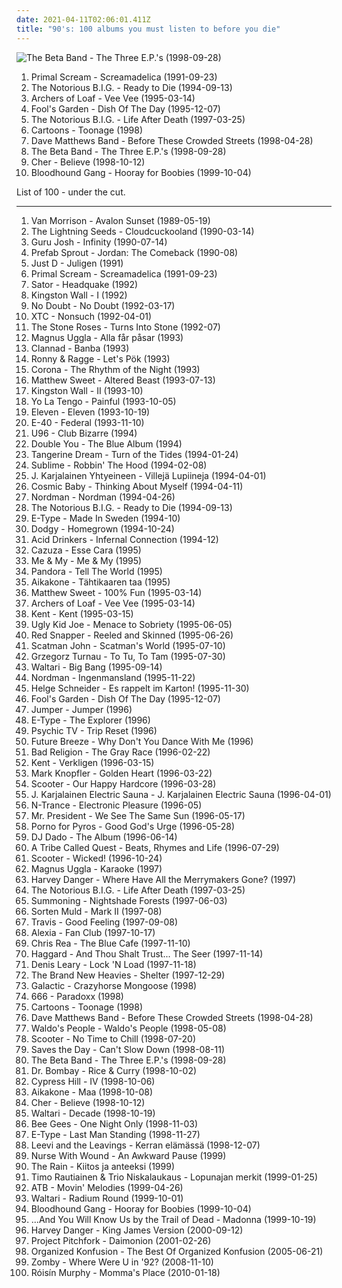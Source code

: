 ```yaml
---
date: 2021-04-11T02:06:01.411Z
title: "90's: 100 albums you must listen to before you die"
---
```

![The Beta Band - The Three E.P.&#39;s (1998-09-28)](http://coverartarchive.org/release/330c3637-e90a-4dc6-8f1f-2a08b367702a/13513499886-500.jpg "The Beta Band - The Three E.P.'s (1998-09-28)")
<ol class="albums">
<li data-cover="https://img.discogs.com/KbEA0Z4oGhEloTrutGczE1L14Wo=/fit-in/600x600/filters:strip_icc():format(jpeg):mode_rgb():quality(90)/discogs-images/R-1735942-1240055135.jpeg.jpg" data-tags="psychedelic, indie" role="button">Primal Scream - Screamadelica (1991-09-23)</li>
<li data-cover="http://coverartarchive.org/release/f42fe7d8-fa5e-3ee5-9a83-456c8c663ed5/4383297751-500.jpg" data-tags="rap" role="button">The Notorious B.I.G. - Ready to Die (1994-09-13)</li>
<li data-cover="http://coverartarchive.org/release/295ea829-7f13-4b66-a779-490df1c56477/13145243535-500.jpg" data-tags="indie rock, 90's, lp i own" role="button">Archers of Loaf - Vee Vee (1995-03-14)</li>
<li data-cover="http://coverartarchive.org/release/dcfe8092-607d-43dd-88e5-4d4429f049c9/2107276861-500.jpg" data-tags="90s, pop, german, rock" role="button">Fool's Garden - Dish Of The Day (1995-12-07)</li>
<li data-cover="http://coverartarchive.org/release/8f7b946b-66ec-4dd8-9b1d-73a19d1dff1d/4659557524-500.jpg" data-tags="rap" role="button">The Notorious B.I.G. - Life After Death (1997-03-25)</li>
<li data-cover="http://coverartarchive.org/release/1307ab10-5f08-3e96-9b92-fdfce467ced0/5975993931-500.jpg" data-tags="90s, crazy, 90's" role="button">Cartoons - Toonage (1998)</li>
<li data-cover="https://img.discogs.com/cfc9e7fd50d7c9c08931869b95f6849a01d0635d/images/spacer.gif" data-tags="rock, dave matthews band" role="button">Dave Matthews Band - Before These Crowded Streets (1998-04-28)</li>
<li data-cover="http://coverartarchive.org/release/330c3637-e90a-4dc6-8f1f-2a08b367702a/13513499886-500.jpg" data-tags="electronica, alternative, indie pop, indie rock, driving music, original, innovative, 90's, shore, hyllan i mitt huvud, excellent albums, sveglia dolce, encenacoes sobre o tema, dormindo na praia, i will now proceed to sell three copies of  the three eps by the beta band, scottish ergo the best, memories of undergrad, indigolab, le pietre miliari: ovvero come imparai a non preoccuparmi e ad amare la musica" role="button">The Beta Band - The Three E.P.'s (1998-09-28)</li>
<li data-cover="http://coverartarchive.org/release/63b3a8ca-26f2-4e2b-b867-647a6ec2bebd/11266341757-500.jpg" data-tags="pop, 90s, dance" role="button">Cher - Believe (1998-10-12)</li>
<li data-cover="http://coverartarchive.org/release/9cc4a6cf-e830-4971-abe9-1af4f17061e3/9628896082-500.jpg" data-tags="rock, alternative, alternative rock" role="button">Bloodhound Gang - Hooray for Boobies (1999-10-04)</li>
</ol>
List of 100 - under the cut.
<!-- more -->

_________________

<ol class="albums">
<li data-cover="https://img.discogs.com/3qxGFtyjBtzke6f1g9VWU9Lmdbs=/fit-in/600x538/filters:strip_icc():format(jpeg):mode_rgb():quality(90)/discogs-images/R-10278770-1494572868-3286.mpo.jpg" data-tags="80s, singer-songwriter, blues, van" role="button">
Van Morrison - Avalon Sunset (1989-05-19)
</li>
<li data-cover="https://via.placeholder.com/450" data-tags="pop" role="button">
The Lightning Seeds - Cloudcuckooland (1990-03-14)
</li>
<li data-cover="http://coverartarchive.org/release/75f38e9a-879b-4788-910a-4b6f651d0d3c/11883910747-500.jpg" data-tags="dance" role="button">
Guru Josh - Infinity (1990-07-14)
</li>
<li data-cover="http://coverartarchive.org/release/1540f641-bf98-34c0-9ed2-1f3101e48828/26728614716-500.jpg" data-tags="pop, synthpop" role="button">
Prefab Sprout - Jordan: The Comeback (1990-08)
</li>
<li data-cover="https://img.discogs.com/WXElOnG2ByswBUyxSrlUOepkp4w=/fit-in/600x629/filters:strip_icc():format(jpeg):mode_rgb():quality(90)/discogs-images/R-347647-1409952997-5660.jpeg.jpg" data-tags="swedish, christmas, humor, 90's" role="button">
Just D - Juligen (1991)
</li>
<li data-cover="https://img.discogs.com/KbEA0Z4oGhEloTrutGczE1L14Wo=/fit-in/600x600/filters:strip_icc():format(jpeg):mode_rgb():quality(90)/discogs-images/R-1735942-1240055135.jpeg.jpg" data-tags="psychedelic, indie" role="button">
Primal Scream - Screamadelica (1991-09-23)
</li>
<li data-cover="http://coverartarchive.org/release/b5f06261-e2b1-4c00-a6fd-17d67542abfe/13292525762-500.jpg" data-tags="rock, punk, swedish, 90's" role="button">
Sator - Headquake (1992)
</li>
<li data-cover="https://img.discogs.com/P32BXQ-z14SOHRChlQwobIdl7UM=/fit-in/600x602/filters:strip_icc():format(jpeg):mode_rgb():quality(90)/discogs-images/R-2663204-1415879505-8646.jpeg.jpg" data-tags="progressive rock, psychedelic rock" role="button">
Kingston Wall - I (1992)
</li>
<li data-cover="http://coverartarchive.org/release/25eb2735-82dc-4503-bd33-82fbe8c4722f/3167361145-500.jpg" data-tags="ska, ska punk" role="button">
No Doubt - No Doubt (1992-03-17)
</li>
<li data-cover="http://coverartarchive.org/release/69d51f77-ce4c-3132-881e-6c004cf5097b/9582955606-500.jpg" data-tags="pop" role="button">
XTC - Nonsuch (1992-04-01)
</li>
<li data-cover="https://img.discogs.com/Osc9NQhuigkJcDFAapA6M6sn7MI=/fit-in/600x602/filters:strip_icc():format(jpeg):mode_rgb():quality(90)/discogs-images/R-165730-1540390374-5999.jpeg.jpg" data-tags="madchester" role="button">
The Stone Roses - Turns Into Stone (1992-07)
</li>
<li data-cover="http://coverartarchive.org/release/b3420426-571e-4e6f-86c6-9810b3fdf7d4/4449309638-500.jpg" data-tags="rock, swedish, 90's" role="button">
Magnus Uggla - Alla får påsar (1993)
</li>
<li data-cover="https://img.discogs.com/xbSveh6u1PT6wIjBm6QxyCvJB0k=/fit-in/600x600/filters:strip_icc():format(jpeg):mode_rgb():quality(90)/discogs-images/R-8996453-1472983258-2777.jpeg.jpg" data-tags="celtic, new age" role="button">
Clannad - Banba (1993)
</li>
<li data-cover="http://coverartarchive.org/release/fddcaf6c-8eea-4593-916a-e4ecae61f419/23194390150-500.jpg" data-tags="rock, swedish, comedy, humor, 90's" role="button">
Ronny & Ragge - Let's Pök (1993)
</li>
<li data-cover="http://coverartarchive.org/release/0fc72651-d79f-4dd4-91d2-7828c57ebdc9/1000576572-500.jpg" data-tags="eurodance" role="button">
Corona - The Rhythm of the Night (1993)
</li>
<li data-cover="http://coverartarchive.org/release/e537dbe0-8f99-45d5-be01-e02d5b3c2c98/19235070251-500.jpg" data-tags="power pop" role="button">
Matthew Sweet - Altered Beast (1993-07-13)
</li>
<li data-cover="https://via.placeholder.com/450" data-tags="progressive rock, psychedelic rock" role="button">
Kingston Wall - II (1993-10)
</li>
<li data-cover="http://coverartarchive.org/release/a6e8c16e-ebfb-47a0-abe7-582e606cb353/25345498085-500.jpg" data-tags="90s, indie rock, shoegaze" role="button">
Yo La Tengo - Painful (1993-10-05)
</li>
<li data-cover="https://img.discogs.com/UKYAB0BtxI5t1K2WVbA5I6pEM7g=/fit-in/200x200/filters:strip_icc():format(jpeg):mode_rgb():quality(90)/discogs-images/R-1309844-1208536717.jpeg.jpg" data-tags="rock, grunge, alternative, alternative rock, 90's" role="button">
Eleven - Eleven (1993-10-19)
</li>
<li data-cover="http://coverartarchive.org/release/32c28be9-7f29-4f02-bb58-c43d3cb0d51c/7809286259-500.jpg" data-tags="west coast, 90's" role="button">
E-40 - Federal (1993-11-10)
</li>
<li data-cover="http://coverartarchive.org/release/104199d5-f2f3-4fd0-be8b-fa6474551769/6617407330-500.jpg" data-tags="trance, 90s, euro trance, 90's, u96" role="button">
U96 - Club Bizarre (1994)
</li>
<li data-cover="https://img.discogs.com/Hi0AorGYgNPfiNkWoOcfboDuOHU=/fit-in/475x472/filters:strip_icc():format(jpeg):mode_rgb():quality(90)/discogs-images/R-1656979-1249338836.jpeg.jpg" data-tags="dubele you" role="button">
Double You - The Blue Album (1994)
</li>
<li data-cover="https://img.discogs.com/0a86RPK2n5UW3jq-GqE3Audk3b8=/fit-in/600x597/filters:strip_icc():format(jpeg):mode_rgb():quality(90)/discogs-images/R-556946-1599831775-1708.jpeg.jpg" data-tags="electronic, tangerine dream" role="button">
Tangerine Dream - Turn of the Tides (1994-01-24)
</li>
<li data-cover="http://coverartarchive.org/release/8ad64552-1b61-4a7d-97cf-c8ec1cf46530/5216864402-500.jpg" data-tags="reggae, punk, dub" role="button">
Sublime - Robbin' The Hood (1994-02-08)
</li>
<li data-cover="http://coverartarchive.org/release/5093a164-87e1-46d6-b255-f9c566305c3b/5147541661-500.jpg" data-tags="90's, klassikko" role="button">
J. Karjalainen Yhtyeineen - Villejä Lupiineja (1994-04-01)
</li>
<li data-cover="https://img.discogs.com/3qJeKxUep8jnffLKMOCKZf_nOEI=/fit-in/600x601/filters:strip_icc():format(jpeg):mode_rgb():quality(90)/discogs-images/R-32271-1441880340-6642.jpeg.jpg" data-tags="90s, 90's" role="button">
Cosmic Baby - Thinking About Myself (1994-04-11)
</li>
<li data-cover="http://coverartarchive.org/release/2a8e8ac6-ffac-4df2-b712-8ef330fcdce5/15479346475-500.jpg" data-tags="swedish, 90's" role="button">
Nordman - Nordman (1994-04-26)
</li>
<li data-cover="http://coverartarchive.org/release/f42fe7d8-fa5e-3ee5-9a83-456c8c663ed5/4383297751-500.jpg" data-tags="rap" role="button">
The Notorious B.I.G. - Ready to Die (1994-09-13)
</li>
<li data-cover="http://coverartarchive.org/release/f0ebafd1-4cfd-4623-8854-a90bdc3e84a7/24237827867-500.jpg" data-tags="e-type, swedish" role="button">
E-Type - Made In Sweden (1994-10)
</li>
<li data-cover="http://coverartarchive.org/release/80ebece7-61f1-40a9-b54a-2127cccdee01/21688533534-500.jpg" data-tags="britpop" role="button">
Dodgy - Homegrown (1994-10-24)
</li>
<li data-cover="http://coverartarchive.org/release/5ad841e4-5bbe-4b0b-ab7a-87c81a951fff/2071566904-500.jpg" data-tags="thrash metal" role="button">
Acid Drinkers - Infernal Connection (1994-12)
</li>
<li data-cover="https://img.discogs.com/YSjZyV13-rfwmNHbovc_50aQnMA=/fit-in/300x300/filters:strip_icc():format(jpeg):mode_rgb():quality(90)/discogs-images/R-3755625-1343083283-3828.jpeg.jpg" data-tags="rock, 90's" role="button">
Cazuza - Esse Cara (1995)
</li>
<li data-cover="http://coverartarchive.org/release/6a2017ed-9393-4235-8df0-18e23a09fbde/14406738239-500.jpg" data-tags="dance, 90s" role="button">
Me & My - Me & My (1995)
</li>
<li data-cover="http://coverartarchive.org/release/c3a241a4-dfbf-4e44-89d8-da6bd479c8fd/18168899834-500.jpg" data-tags="90's" role="button">
Pandora - Tell The World (1995)
</li>
<li data-cover="http://coverartarchive.org/release/45546607-833f-4d4c-9452-402c6e4bc77e/25733080583-500.jpg" data-tags="pop, dance, 90s, finnish, 90's" role="button">
Aikakone - Tähtikaaren taa (1995)
</li>
<li data-cover="http://coverartarchive.org/release/af5975e1-32f2-4f88-bd8e-f6b181762514/9635313264-500.jpg" data-tags="rock" role="button">
Matthew Sweet - 100% Fun (1995-03-14)
</li>
<li data-cover="http://coverartarchive.org/release/295ea829-7f13-4b66-a779-490df1c56477/13145243535-500.jpg" data-tags="indie rock, 90's, lp i own" role="button">
Archers of Loaf - Vee Vee (1995-03-14)
</li>
<li data-cover="https://img.discogs.com/0pK7bVlK8Ulr_QBkvJEJaapMDvw=/fit-in/500x500/filters:strip_icc():format(jpeg):mode_rgb():quality(90)/discogs-images/R-3501961-1332952036.jpeg.jpg" data-tags="swedish" role="button">
Kent - Kent (1995-03-15)
</li>
<li data-cover="http://coverartarchive.org/release/74635d40-1cef-405d-af5e-515bd81c8987/24471768215-500.jpg" data-tags="heavy metal, rock, alternative, alternative rock, hard rock, rock n roll, 90's, whisky swamp and cigar smoke, garth richardson, dr b tags" role="button">
Ugly Kid Joe - Menace to Sobriety (1995-06-05)
</li>
<li data-cover="http://coverartarchive.org/release/0d339f10-ad00-43b1-a113-579481e9c33f/863426134-500.jpg" data-tags="trip-hop, acid jazz" role="button">
Red Snapper - Reeled and Skinned (1995-06-26)
</li>
<li data-cover="http://coverartarchive.org/release/191efea3-5ed8-4faf-8f79-bdac547ebaa1/11144299719-500.jpg" data-tags="eurodance" role="button">
Scatman John - Scatman's World (1995-07-10)
</li>
<li data-cover="http://coverartarchive.org/release/fd41c202-b806-45d3-ad40-ec3a82be214c/1225901684-500.jpg" data-tags="poezja śpiewana" role="button">
Grzegorz Turnau - To Tu, To Tam (1995-07-30)
</li>
<li data-cover="http://coverartarchive.org/release/0de4ec3d-732d-4ecd-a4bd-11dd7c5f6aeb/8015934343-500.jpg" data-tags="90's, dance metal" role="button">
Waltari - Big Bang (1995-09-14)
</li>
<li data-cover="http://coverartarchive.org/release/a6bda6ca-db9d-4e9c-a12b-6891b6dac92f/13189080421-500.jpg" data-tags="swedish, 90's" role="button">
Nordman - Ingenmansland (1995-11-22)
</li>
<li data-cover="http://coverartarchive.org/release/9ba9e1d9-48d6-4195-ac66-97f568f45429/17528044102-500.jpg" data-tags="jazz" role="button">
Helge Schneider - Es rappelt im Karton! (1995-11-30)
</li>
<li data-cover="http://coverartarchive.org/release/dcfe8092-607d-43dd-88e5-4d4429f049c9/2107276861-500.jpg" data-tags="90s, pop, german, rock" role="button">
Fool's Garden - Dish Of The Day (1995-12-07)
</li>
<li data-cover="http://coverartarchive.org/release/d7ef2702-5807-418e-86e5-118bfc85a228/16000760008-500.jpg" data-tags="pop, swedish" role="button">
Jumper - Jumper (1996)
</li>
<li data-cover="http://coverartarchive.org/release/ada2b20a-ede4-4db9-9d25-6bb1588430ba/7755774978-500.jpg" data-tags="swedish" role="button">
E-Type - The Explorer (1996)
</li>
<li data-cover="http://coverartarchive.org/release/a12ee6f3-bcb8-4d86-9112-0a0ff8e35751/19061834565-500.jpg" data-tags="psychedelic, atmospheric, pink floyd, pagan, 90's, pastoral, my best discoveries, cyber-beatnik, fines 15 minus of me life, p tv, favorite and important albums - in no particular order" role="button">
Psychic TV - Trip Reset (1996)
</li>
<li data-cover="http://coverartarchive.org/release/a5f7cc5d-16bd-416e-9934-2029a6b39ffd/9225557530-500.jpg" data-tags="90s, 90's, future breeze" role="button">
Future Breeze - Why Don't You Dance With Me (1996)
</li>
<li data-cover="http://coverartarchive.org/release/732135aa-2b03-30f1-8db4-3cbadb50b346/6180247504-500.jpg" data-tags="punk rock" role="button">
Bad Religion - The Gray Race (1996-02-22)
</li>
<li data-cover="https://via.placeholder.com/450" data-tags="swedish, 1996" role="button">
Kent - Verkligen (1996-03-15)
</li>
<li data-cover="http://coverartarchive.org/release/ae9e24f6-b180-3236-9284-93e02fad1f25/15425216845-500.jpg" data-tags="soft rock, rock" role="button">
Mark Knopfler - Golden Heart (1996-03-22)
</li>
<li data-cover="http://coverartarchive.org/release/30fd8fa4-c508-4076-86ed-acaa1776aed7/3497527334-500.jpg" data-tags="happy hardcore" role="button">
Scooter - Our Happy Hardcore (1996-03-28)
</li>
<li data-cover="http://coverartarchive.org/release/bbb13a45-eb57-406f-8004-2a89225be7bb/5147404791-500.jpg" data-tags="90's" role="button">
J. Karjalainen Electric Sauna - J. Karjalainen Electric Sauna (1996-04-01)
</li>
<li data-cover="https://img.discogs.com/CPCt4OOj_KmUY5_qteppdXQQuFk=/fit-in/600x598/filters:strip_icc():format(jpeg):mode_rgb():quality(90)/discogs-images/R-393597-1484439237-1551.jpeg.jpg" data-tags="electronic, pop, 80s, dance, house" role="button">
N-Trance - Electronic Pleasure (1996-05)
</li>
<li data-cover="http://coverartarchive.org/release/20c919be-40a7-4f86-849c-c0ddb924e26e/26887441553-500.jpg" data-tags="eurodance" role="button">
Mr. President - We See The Same Sun (1996-05-17)
</li>
<li data-cover="http://coverartarchive.org/release/ba89ed75-a89b-4e63-8737-3eae4f51f524/4522000308-500.jpg" data-tags="alternative rock" role="button">
Porno for Pyros - Good God's Urge (1996-05-28)
</li>
<li data-cover="https://img.discogs.com/w0hZjhIGA0G2RolWPWRL8qwwVbs=/fit-in/600x600/filters:strip_icc():format(jpeg):mode_rgb():quality(90)/discogs-images/R-306490-1319574162.jpeg.jpg" data-tags="90's, dream, satia" role="button">
DJ Dado - The Album (1996-06-14)
</li>
<li data-cover="http://coverartarchive.org/release/a28ae1a5-577f-3324-95bf-e8cdb1595e3e/23815611613-500.jpg" data-tags="hip-hop, 90s, hip hop" role="button">
A Tribe Called Quest - Beats, Rhymes and Life (1996-07-29)
</li>
<li data-cover="http://coverartarchive.org/release/83e8fff4-8738-4fad-86d2-05b4acb71e34/3497592625-500.jpg" data-tags="techno, rave" role="button">
Scooter - Wicked! (1996-10-24)
</li>
<li data-cover="http://coverartarchive.org/release/d7e88d1e-b14e-4e5a-8c69-a05407de9b09/4452665109-500.jpg" data-tags="rock, swedish, 90's" role="button">
Magnus Uggla - Karaoke (1997)
</li>
<li data-cover="http://coverartarchive.org/release/55a07751-1959-4828-a2ec-b3c516b52c21/5038697487-500.jpg" data-tags="alternative rock" role="button">
Harvey Danger - Where Have All the Merrymakers Gone? (1997)
</li>
<li data-cover="http://coverartarchive.org/release/8f7b946b-66ec-4dd8-9b1d-73a19d1dff1d/4659557524-500.jpg" data-tags="rap" role="button">
The Notorious B.I.G. - Life After Death (1997-03-25)
</li>
<li data-cover="http://coverartarchive.org/release/9ce3dc14-dd81-429b-a1a8-6852e4d0c12b/5917934938-500.jpg" data-tags="black metal, atmospheric black metal" role="button">
Summoning - Nightshade Forests (1997-06-03)
</li>
<li data-cover="https://img.discogs.com/IJ8NbDnNqMyVbYZy8thqXo_ID4U=/fit-in/600x597/filters:strip_icc():format(jpeg):mode_rgb():quality(90)/discogs-images/R-248182-1270896492.jpeg.jpg" data-tags="contemporary folk, folktronica, 90's, mycds, sinnet, folkemusik, cds i own and have yet to hear" role="button">
Sorten Muld - Mark II (1997-08)
</li>
<li data-cover="https://via.placeholder.com/450" data-tags="rock" role="button">
Travis - Good Feeling (1997-09-08)
</li>
<li data-cover="http://coverartarchive.org/release/3e0bdb40-7293-4b87-8a74-d047be479b42/6703719352-500.jpg" data-tags="dance, 90s, eurodance" role="button">
Alexia - Fan Club (1997-10-17)
</li>
<li data-cover="http://coverartarchive.org/release/dadaa31a-f0d4-45ab-9adb-cf2728cec670/28223069464-500.jpg" data-tags="classic rock, 90s" role="button">
Chris Rea - The Blue Cafe (1997-11-10)
</li>
<li data-cover="http://coverartarchive.org/release/a3aef880-fc55-4a15-accd-c64f45aeb142/9128169781-500.jpg" data-tags="symphonic metal, medieval, folk metal" role="button">
Haggard - And Thou Shalt Trust... The Seer (1997-11-14)
</li>
<li data-cover="http://coverartarchive.org/release/0052d858-ec26-48cd-bc52-0ddd9dd275fb/24397212007-500.jpg" data-tags="comedy, humor" role="button">
Denis Leary - Lock 'N Load (1997-11-18)
</li>
<li data-cover="https://img.discogs.com/xV_5SyTRYyFYU9dUJbkiggU1kh4=/fit-in/600x600/filters:strip_icc():format(jpeg):mode_rgb():quality(90)/discogs-images/R-133675-1261228874.jpeg.jpg" data-tags="acid jazz" role="button">
The Brand New Heavies - Shelter (1997-12-29)
</li>
<li data-cover="http://coverartarchive.org/release/500ebdb0-20ae-45d7-ab05-13387e80c7bc/16322827370-500.jpg" data-tags="funk, acid jazz, albums i need to listen to" role="button">
Galactic - Crazyhorse Mongoose (1998)
</li>
<li data-cover="https://img.discogs.com/fhyZgl7Dw6zBYC-UcCFtGN3ZkH4=/fit-in/560x560/filters:strip_icc():format(jpeg):mode_rgb():quality(90)/discogs-images/R-166300-1418833529-7618.jpeg.jpg" data-tags="dance, 90s, eurodance, hard dance, not techno, teinifiilis, 666 paradox" role="button">
666 - Paradoxx (1998)
</li>
<li data-cover="http://coverartarchive.org/release/1307ab10-5f08-3e96-9b92-fdfce467ced0/5975993931-500.jpg" data-tags="90s, crazy, 90's" role="button">
Cartoons - Toonage (1998)
</li>
<li data-cover="https://img.discogs.com/cfc9e7fd50d7c9c08931869b95f6849a01d0635d/images/spacer.gif" data-tags="rock, dave matthews band" role="button">
Dave Matthews Band - Before These Crowded Streets (1998-04-28)
</li>
<li data-cover="http://coverartarchive.org/release/4393c890-d765-44a4-b930-997e747382fc/7646799596-500.jpg" data-tags="electronic, dance" role="button">
Waldo's People - Waldo's People (1998-05-08)
</li>
<li data-cover="http://coverartarchive.org/release/44d079fa-5ecc-4a02-b5d5-fd37f98e6f8b/4655099055-500.jpg" data-tags="techno" role="button">
Scooter - No Time to Chill (1998-07-20)
</li>
<li data-cover="https://img.discogs.com/9QJuAz0PTXQsgiotouR1kQ3wZrQ=/fit-in/600x600/filters:strip_icc():format(jpeg):mode_rgb():quality(90)/discogs-images/R-4910593-1379180466-8855.jpeg.jpg" data-tags="pop punk, melodic hardcore, emo, punk rock" role="button">
Saves the Day - Can't Slow Down (1998-08-11)
</li>
<li data-cover="http://coverartarchive.org/release/330c3637-e90a-4dc6-8f1f-2a08b367702a/13513499886-500.jpg" data-tags="electronica, alternative, indie pop, indie rock, driving music, original, innovative, 90's, shore, hyllan i mitt huvud, excellent albums, sveglia dolce, encenacoes sobre o tema, dormindo na praia, i will now proceed to sell three copies of  the three eps by the beta band, scottish ergo the best, memories of undergrad, indigolab, le pietre miliari: ovvero come imparai a non preoccuparmi e ad amare la musica" role="button">
The Beta Band - The Three E.P.'s (1998-09-28)
</li>
<li data-cover="http://coverartarchive.org/release/00e5485f-e9d5-4262-89dc-ebf5d0616608/15999603876-500.jpg" data-tags="90's, food and drink, bubblegum dance" role="button">
Dr. Bombay - Rice & Curry (1998-10-02)
</li>
<li data-cover="http://coverartarchive.org/release/b34d3b22-9b21-44a1-bbef-6ebc05bed361/5131421085-500.jpg" data-tags="hip-hop" role="button">
Cypress Hill - IV (1998-10-06)
</li>
<li data-cover="https://via.placeholder.com/450" data-tags="pop, finnish, 90's, learning the rock" role="button">
Aikakone - Maa (1998-10-08)
</li>
<li data-cover="http://coverartarchive.org/release/63b3a8ca-26f2-4e2b-b867-647a6ec2bebd/11266341757-500.jpg" data-tags="pop, 90s, dance" role="button">
Cher - Believe (1998-10-12)
</li>
<li data-cover="https://img.discogs.com/-6Gbk4QBgFbut2nboGvzdos0EpA=/fit-in/600x603/filters:strip_icc():format(jpeg):mode_rgb():quality(90)/discogs-images/R-540779-1413299309-8367.jpeg.jpg" data-tags="90's, finnrock" role="button">
Waltari - Decade (1998-10-19)
</li>
<li data-cover="https://img.discogs.com/h09j3rFsID_d3IQDD9P3EXbhQSk=/fit-in/600x600/filters:strip_icc():format(jpeg):mode_rgb():quality(90)/discogs-images/R-503157-1136621189.jpeg.jpg" data-tags="disco" role="button">
Bee Gees - One Night Only (1998-11-03)
</li>
<li data-cover="http://coverartarchive.org/release/0da3bc20-b24c-4851-aab7-3a57c1bd8646/26040115698-500.jpg" data-tags="eurodance, 90s" role="button">
E-Type - Last Man Standing (1998-11-27)
</li>
<li data-cover="http://coverartarchive.org/release/7cb7ba84-4445-47c0-9e3b-f4709b580bec/3809686325-500.jpg" data-tags="pop, rock, finnish, 90's, suomipop, suomirokkia, kizz fave, huumoria" role="button">
Leevi and the Leavings - Kerran elämässä (1998-12-07)
</li>
<li data-cover="http://coverartarchive.org/release/1ae9312b-25fb-4b03-824a-0895230350cc/1896011230-500.jpg" data-tags="90s, 90's, trippy shit, new world fair, dmtr likes this album, dmtr likes this album and so does dr evan, marcelo madrid top banana, drevan likes this album and so does jiveraptor, favorite and important albums - in no particular order" role="button">
Nurse With Wound - An Awkward Pause (1999)
</li>
<li data-cover="https://img.discogs.com/Dh3KWap5rThyST0C7Lwetmh2KYQ=/fit-in/600x589/filters:strip_icc():format(jpeg):mode_rgb():quality(90)/discogs-images/R-9571693-1482953515-5285.png.jpg" data-tags="90's, magnum opus" role="button">
The Rain - Kiitos ja anteeksi (1999)
</li>
<li data-cover="http://coverartarchive.org/release/07880801-446c-4f54-8f05-630ae5e8ab4f/3529085278-500.jpg" data-tags="90's, atmospheric heavy metal" role="button">
Timo Rautiainen & Trio Niskalaukaus - Lopunajan merkit (1999-01-25)
</li>
<li data-cover="https://img.discogs.com/0XJXRPvhbVRv-nHS0Jzb_kzL3vk=/fit-in/600x595/filters:strip_icc():format(jpeg):mode_rgb():quality(90)/discogs-images/R-1185400-1353182642-9973.jpeg.jpg" data-tags="trance" role="button">
ATB - Movin' Melodies (1999-04-26)
</li>
<li data-cover="https://img.discogs.com/o8eFgQUHxmRSk7Ew4e29kNEQ2rw=/fit-in/600x539/filters:strip_icc():format(jpeg):mode_rgb():quality(90)/discogs-images/R-1039963-1348086366-5510.jpeg.jpg" data-tags="metal, electronic, indie, rock, alternative, modern rock, 90's" role="button">
Waltari - Radium Round (1999-10-01)
</li>
<li data-cover="http://coverartarchive.org/release/9cc4a6cf-e830-4971-abe9-1af4f17061e3/9628896082-500.jpg" data-tags="rock, alternative, alternative rock" role="button">
Bloodhound Gang - Hooray for Boobies (1999-10-04)
</li>
<li data-cover="https://img.discogs.com/UBc_hiK7l1rVpja0ajgI-CrvtZc=/fit-in/600x600/filters:strip_icc():format(jpeg):mode_rgb():quality(90)/discogs-images/R-628740-1423407525-1321.jpeg.jpg" data-tags="indie rock" role="button">
...And You Will Know Us by the Trail of Dead - Madonna (1999-10-19)
</li>
<li data-cover="http://coverartarchive.org/release/132df5ae-1c07-4900-8e2e-5af898d49cd1/27168811431-500.jpg" data-tags="alternative, indie" role="button">
Harvey Danger - King James Version (2000-09-12)
</li>
<li data-cover="http://coverartarchive.org/release/8c6b52ec-976a-326f-b831-f9a2885ab1a2/28740868188-500.jpg" data-tags="industrial, ebm" role="button">
Project Pitchfork - Daimonion (2001-02-26)
</li>
<li data-cover="http://coverartarchive.org/release/3b2d927b-bd5b-4705-829d-38ffbf5419c0/18876405945-500.jpg" data-tags="hip-hop, hip hop, rap, new york, underground hip-hop, dope, mf doom, 90's, east coast rap, outkast, pharoahe monch, kmd, digital underground, pharcyde, coup, spooj, topr, umcs" role="button">
Organized Konfusion - The Best Of Organized Konfusion (2005-06-21)
</li>
<li data-cover="http://coverartarchive.org/release/87adb95f-bfcc-49f5-b7a0-c73ff9512589/26666196769-500.jpg" data-tags="breakbeat, rave, jungle" role="button">
Zomby - Where Were U in '92? (2008-11-10)
</li>
<li data-cover="https://img.discogs.com/RM88_67eiJocdDh96_I8-BrE27g=/fit-in/500x456/filters:strip_icc():format(jpeg):mode_rgb():quality(90)/discogs-images/R-672124-1145997278.jpeg.jpg" data-tags="dance, 90's, beats for days, she sings so sweetly, has me dancing even now" role="button">
Róisín Murphy - Momma's Place (2010-01-18)
</li>
</ol>